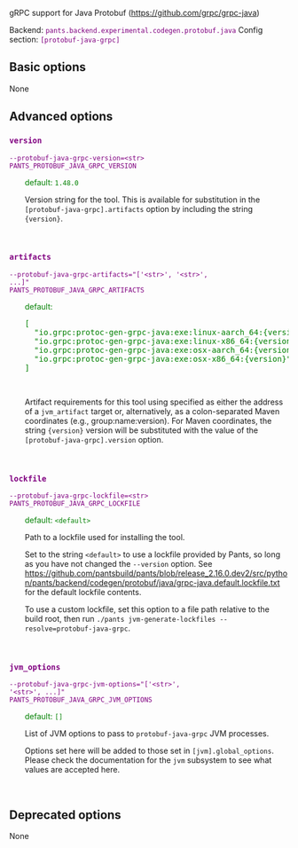 
gRPC support for Java Protobuf (https://github.com/grpc/grpc-java)

Backend: <span style="color: purple"><code>pants.backend.experimental.codegen.protobuf.java</code></span>
Config section: <span style="color: purple"><code>[protobuf-java-grpc]</code></span>

## Basic options

None

## Advanced options

<div style="color: purple">

### `version`

  <code>--protobuf-java-grpc-version=&lt;str&gt;</code><br>
  <code>PANTS_PROTOBUF_JAVA_GRPC_VERSION</code><br>
</div>
<div style="padding-left: 2em;">
<span style="color: green">default: <code>1.48.0</code></span>

<br>

Version string for the tool. This is available for substitution in the `[protobuf-java-grpc].artifacts` option by including the string `{version}`.
</div>
<br>

<div style="color: purple">

### `artifacts`

  <code>--protobuf-java-grpc-artifacts=&quot;['&lt;str&gt;', '&lt;str&gt;', ...]&quot;</code><br>
  <code>PANTS_PROTOBUF_JAVA_GRPC_ARTIFACTS</code><br>
</div>
<div style="padding-left: 2em;">
<span style="color: green">default: <pre>[
  "io.grpc:protoc-gen-grpc-java:exe:linux-aarch&lowbar;64:{version}",
  "io.grpc:protoc-gen-grpc-java:exe:linux-x86&lowbar;64:{version}",
  "io.grpc:protoc-gen-grpc-java:exe:osx-aarch&lowbar;64:{version}",
  "io.grpc:protoc-gen-grpc-java:exe:osx-x86&lowbar;64:{version}"
]</pre></span>

<br>

Artifact requirements for this tool using specified as either the address of a `jvm_artifact` target or, alternatively, as a colon-separated Maven coordinates (e.g., group:name:version). For Maven coordinates, the string `{version}` version will be substituted with the value of the `[protobuf-java-grpc].version` option.
</div>
<br>

<div style="color: purple">

### `lockfile`

  <code>--protobuf-java-grpc-lockfile=&lt;str&gt;</code><br>
  <code>PANTS_PROTOBUF_JAVA_GRPC_LOCKFILE</code><br>
</div>
<div style="padding-left: 2em;">
<span style="color: green">default: <code>&lt;default&gt;</code></span>

<br>

Path to a lockfile used for installing the tool.

Set to the string `<default>` to use a lockfile provided by Pants, so long as you have not changed the `--version` option. See https://github.com/pantsbuild/pants/blob/release_2.16.0.dev2/src/python/pants/backend/codegen/protobuf/java/grpc-java.default.lockfile.txt for the default lockfile contents.

To use a custom lockfile, set this option to a file path relative to the build root, then run `./pants jvm-generate-lockfiles --resolve=protobuf-java-grpc`.
</div>
<br>

<div style="color: purple">

### `jvm_options`

  <code>--protobuf-java-grpc-jvm-options=&quot;['&lt;str&gt;', '&lt;str&gt;', ...]&quot;</code><br>
  <code>PANTS_PROTOBUF_JAVA_GRPC_JVM_OPTIONS</code><br>
</div>
<div style="padding-left: 2em;">
<span style="color: green">default: <code>[]</code></span>

<br>

List of JVM options to pass to `protobuf-java-grpc` JVM processes.

Options set here will be added to those set in `[jvm].global_options`. Please check the documentation for the `jvm` subsystem to see what values are accepted here.
</div>
<br>


## Deprecated options

None


